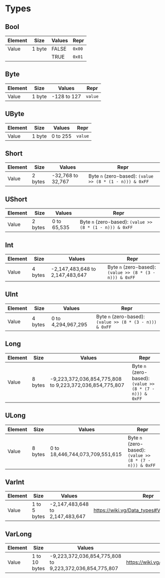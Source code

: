 # Types

## Bool

| Element | Size   | Values | Repr   |
|---------|--------|--------|--------|
| Value   | 1 byte | FALSE  | `0x00` |
|         |        | TRUE   | `0x01` |

## Byte

| Element | Size   | Values      | Repr    |
|---------|--------|-------------|---------|
| Value   | 1 byte | -128 to 127 | `value` |

## UByte

| Element | Size   | Values   | Repr    |
|---------|--------|----------|---------|
| Value   | 1 byte | 0 to 255 | `value` |

## Short

| Element | Size    | Values            | Repr                                                     |
|---------|---------|-------------------|----------------------------------------------------------|
| Value   | 2 bytes | -32,768 to 32,767 | Byte `n` (zero-based): `(value >> (8 * (1 - n))) & 0xFF` |

## UShort

| Element | Size    | Values      | Repr                                                     |
|---------|---------|-------------|----------------------------------------------------------|
| Value   | 2 bytes | 0 to 65,535 | Byte `n` (zero-based): `(value >> (8 * (1 - n))) & 0xFF` |

## Int

| Element | Size    | Values                          | Repr                                                     |
|---------|---------|---------------------------------|----------------------------------------------------------|
| Value   | 4 bytes | -2,147,483,648 to 2,147,483,647 | Byte `n` (zero-based): `(value >> (8 * (3 - n))) & 0xFF` |

## UInt

| Element | Size    | Values             | Repr                                                     |
|---------|---------|--------------------|----------------------------------------------------------|
| Value   | 4 bytes | 0 to 4,294,967,295 | Byte `n` (zero-based): `(value >> (8 * (3 - n))) & 0xFF` |

## Long

| Element | Size    | Values                                                  | Repr                                                     |
|---------|---------|---------------------------------------------------------|----------------------------------------------------------|
| Value   | 8 bytes | -9,223,372,036,854,775,808 to 9,223,372,036,854,775,807 | Byte `n` (zero-based): `(value >> (8 * (7 - n))) & 0xFF` |

## ULong

| Element | Size    | Values                          | Repr                                                     |
|---------|---------|---------------------------------|----------------------------------------------------------|
| Value   | 8 bytes | 0 to 18,446,744,073,709,551,615 | Byte `n` (zero-based): `(value >> (8 * (7 - n))) & 0xFF` |

## VarInt

| Element | Size         | Values                          | Repr                                          |
|---------|--------------|---------------------------------|-----------------------------------------------|
| Value   | 1 to 5 bytes | -2,147,483,648 to 2,147,483,647 | https://wiki.vg/Data_types#VarInt_and_VarLong |

## VarLong

| Element | Size          | Values                                                  | Repr                                          |
|---------|---------------|---------------------------------------------------------|-----------------------------------------------|
| Value   | 1 to 10 bytes | -9,223,372,036,854,775,808 to 9,223,372,036,854,775,807 | https://wiki.vg/Data_types#VarInt_and_VarLong |

